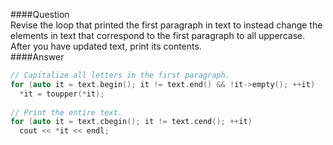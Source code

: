 ####Question  
Revise the loop that printed the first paragraph in text to instead change the elements in text that correspond to the first paragraph to all uppercase. After you have updated text, print its contents.  
####Answer  
```cpp
// Capitalize all letters in the first paragraph.
for (auto it = text.begin(); it != text.end() && !it->empty(); ++it)
  *it = toupper(*it);
    
// Print the entire text.
for (auto it = text.cbegin(); it != text.cend(); ++it)
  cout << *it << endl;
```
